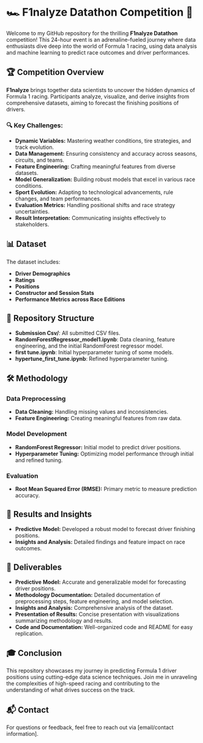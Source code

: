 # 🏎️ F1nalyze Datathon Competition 🏁

Welcome to my GitHub repository for the thrilling **F1nalyze Datathon** competition! This 24-hour event is an adrenaline-fueled journey where data enthusiasts dive deep into the world of Formula 1 racing, using data analysis and machine learning to predict race outcomes and driver performances.

## 🏆 Competition Overview

**F1nalyze** brings together data scientists to uncover the hidden dynamics of Formula 1 racing. Participants analyze, visualize, and derive insights from comprehensive datasets, aiming to forecast the finishing positions of drivers. 

### 🔍 Key Challenges:
- **Dynamic Variables:** Mastering weather conditions, tire strategies, and track evolution.
- **Data Management:** Ensuring consistency and accuracy across seasons, circuits, and teams.
- **Feature Engineering:** Crafting meaningful features from diverse datasets.
- **Model Generalization:** Building robust models that excel in various race conditions.
- **Sport Evolution:** Adapting to technological advancements, rule changes, and team performances.
- **Evaluation Metrics:** Handling positional shifts and race strategy uncertainties.
- **Result Interpretation:** Communicating insights effectively to stakeholders.

## 📊 Dataset

The dataset includes:
- **Driver Demographics**
- **Ratings**
- **Positions**
- **Constructor and Session Stats**
- **Performance Metrics across Race Editions**

## 📂 Repository Structure

- **Submission Csv/**: All submitted CSV files.
- **RandomForestRegressor_model1.ipynb**: Data cleaning, feature engineering, and the initial RandomForest regressor model.
- **first tune.ipynb**: Initial hyperparameter tuning of some models.
- **hypertune_first_tune.ipynb**: Refined hyperparameter tuning.

## 🛠️ Methodology

### Data Preprocessing
- **Data Cleaning:** Handling missing values and inconsistencies.
- **Feature Engineering:** Creating meaningful features from raw data.

### Model Development
- **RandomForest Regressor:** Initial model to predict driver positions.
- **Hyperparameter Tuning:** Optimizing model performance through initial and refined tuning.

### Evaluation
- **Root Mean Squared Error (RMSE):** Primary metric to measure prediction accuracy.

## 🌟 Results and Insights

- **Predictive Model:** Developed a robust model to forecast driver finishing positions.
- **Insights and Analysis:** Detailed findings and feature impact on race outcomes.

## 📄 Deliverables

- **Predictive Model:** Accurate and generalizable model for forecasting driver positions.
- **Methodology Documentation:** Detailed documentation of preprocessing steps, feature engineering, and model selection.
- **Insights and Analysis:** Comprehensive analysis of the dataset.
- **Presentation of Results:** Concise presentation with visualizations summarizing methodology and results.
- **Code and Documentation:** Well-organized code and README for easy replication.

## 🎓 Conclusion

This repository showcases my journey in predicting Formula 1 driver positions using cutting-edge data science techniques. Join me in unraveling the complexities of high-speed racing and contributing to the understanding of what drives success on the track.

## 📬 Contact

For questions or feedback, feel free to reach out via [email/contact information].
